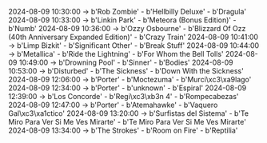2024-08-09 10:30:00 -> b'Rob Zombie' - b'Hellbilly Deluxe' - b'Dragula'
2024-08-09 10:33:00 -> b'Linkin Park' - b'Meteora (Bonus Edition)' - b'Numb'
2024-08-09 10:36:00 -> b'Ozzy Osbourne' - b'Blizzard Of Ozz (40th Anniversary Expanded Edition)' - b'Crazy Train'
2024-08-09 10:41:00 -> b'Limp Bizkit' - b'Significant Other' - b'Break Stuff'
2024-08-09 10:44:00 -> b'Metallica' - b'Ride the Lightning' - b'For Whom the Bell Tolls'
2024-08-09 10:49:00 -> b'Drowning Pool' - b'Sinner' - b'Bodies'
2024-08-09 10:53:00 -> b'Disturbed' - b'The Sickness' - b'Down With the Sickness'
2024-08-09 12:06:00 -> b'Porter' - b'Moctezuma' - b'Murci\xc3\xa9lago'
2024-08-09 12:34:00 -> b'Porter' - b'unknown' - b'Espiral'
2024-08-09 12:39:00 -> b'Los Concorde' - b'Regi\xc3\xb3n 4' - b'Rompecabezas'
2024-08-09 12:47:00 -> b'Porter' - b'Atemahawke' - b'Vaquero Gal\xc3\xa1ctico'
2024-08-09 13:20:00 -> b'Surfistas del Sistema' - b'Te Miro Para Ver Si Me Ves Mirarte' - b'Te Miro Para Ver Si Me Ves Mirarte'
2024-08-09 13:34:00 -> b'The Strokes' - b'Room on Fire' - b'Reptilia'
